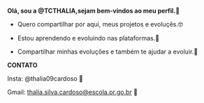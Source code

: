 **Olá, sou a @TCTHALIA,sejam bem-vindos ao meu perfil.💞️**

- Quero compartilhar por aqui, meus projetos e evoluçẽs.🤓
  
- Estou aprendendo e evoluindo nas plataformas.🤠
  
- Compartilhar minhas evoluções e também te ajudar a evoluir.💟
  
**CONTATO** 
  
  Insta: @thalia09cardoso 💜
  
  Gmail: thalia.silva.cardoso@escola.pr.go.br 💙
